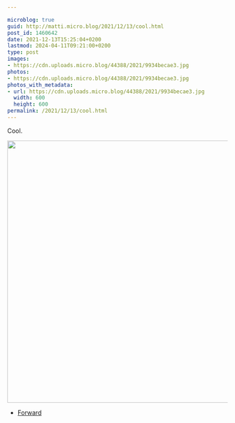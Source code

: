 ```yaml
---

microblog: true
guid: http://matti.micro.blog/2021/12/13/cool.html
post_id: 1460642
date: 2021-12-13T15:25:04+0200
lastmod: 2024-04-11T09:21:00+0200
type: post
images:
- https://cdn.uploads.micro.blog/44388/2021/9934becae3.jpg
photos:
- https://cdn.uploads.micro.blog/44388/2021/9934becae3.jpg
photos_with_metadata:
- url: https://cdn.uploads.micro.blog/44388/2021/9934becae3.jpg
  width: 600
  height: 600
permalink: /2021/12/13/cool.html
---
```

Cool.

<img src="/media/uploads/2021/9934becae3.jpg" width="600" height="600" alt="" />

- [Forward](/2023/01/06/previously-this-last.html)
